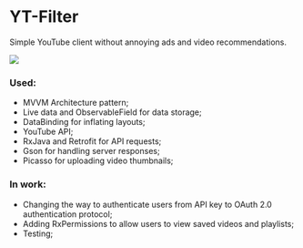 # YT-Filter
Simple YouTube client without annoying ads and video recommendations.

![](YT-Filter.gif)

### Used:
* MVVM Architecture pattern;
* Live data and ObservableField for data storage;
* DataBinding for inflating layouts;
* YouTube API;
* RxJava and Retrofit for API requests;
* Gson for handling server responses;
* Picasso for uploading video thumbnails;

### In work:
* Changing the way to authenticate users from API key to OAuth 2.0 authentication protocol;
* Adding RxPermissions to allow users to view saved videos and playlists;
* Testing;



